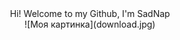 <div align="center">
  Hi! Welcome to my Github, I'm SadNap
</div>

<div align="center">
 ![Моя картинка](download.jpg)
</div>
